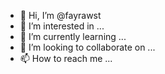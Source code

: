 - 👋 Hi, I’m @fayrawst
- 👀 I’m interested in ...
- 🌱 I’m currently learning ...
- 💞️ I’m looking to collaborate on ...
- 📫 How to reach me ...

<!---
fayrawst/fayrawst is a ✨ special ✨ repository because its `README.md` (this file) appears on your GitHub profile.
You can click the Preview link to take a look at your changes.
--->
